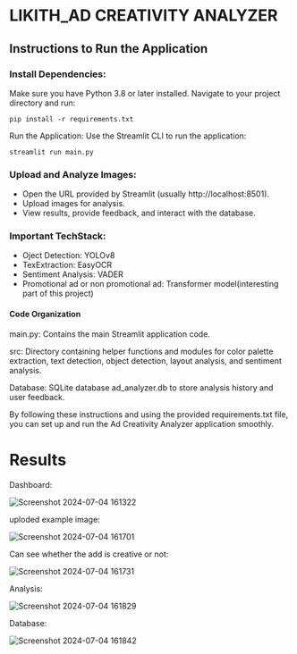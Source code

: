 # LIKITH_AD CREATIVITY ANALYZER

## Instructions to Run the Application

### Install Dependencies:
Make sure you have Python 3.8 or later installed. Navigate to your project directory and run:

    pip install -r requirements.txt
    
Run the Application:
Use the Streamlit CLI to run the application:

    streamlit run main.py
    
### Upload and Analyze Images:
- Open the URL provided by Streamlit (usually http://localhost:8501).
- Upload images for analysis.
- View results, provide feedback, and interact with the database.

### Important TechStack:

- Oject Detection: YOLOv8
- TexExtraction: EasyOCR
- Sentiment Analysis: VADER
- Promotional ad or non promotional ad: Transformer model(interesting part of this project)

#### Code Organization

main.py:
    Contains the main Streamlit application code.

src:
    Directory containing helper functions and modules for color palette extraction, text detection, object detection, layout analysis, and sentiment analysis.

Database:
     SQLite database ad_analyzer.db to store analysis history and user feedback.

By following these instructions and using the provided requirements.txt file, you can set up and run the Ad Creativity Analyzer application smoothly.

# Results
Dashboard:

![Screenshot 2024-07-04 161322](https://github.com/likithkumar003/LIKITH_ZOCKET/assets/133403175/73de3192-3056-4c1b-83a1-a24368337cfb)

uploded example image:

![Screenshot 2024-07-04 161701](https://github.com/likithkumar003/LIKITH_ZOCKET/assets/133403175/91c1d327-1eb7-4fdd-96f2-6fe7d84b10c3)

Can see whether the add is creative or not:

![Screenshot 2024-07-04 161731](https://github.com/likithkumar003/LIKITH_ZOCKET/assets/133403175/df73cc58-e267-43cd-b1a4-f754feca2ee2)

Analysis:

![Screenshot 2024-07-04 161829](https://github.com/likithkumar003/LIKITH_ZOCKET/assets/133403175/cbe268a4-b61a-4cb1-bcc6-57ab7d1b9071)

Database:

![Screenshot 2024-07-04 161842](https://github.com/likithkumar003/LIKITH_ZOCKET/assets/133403175/3abb1491-e2d4-44d0-98aa-ec46dbfc7171)
